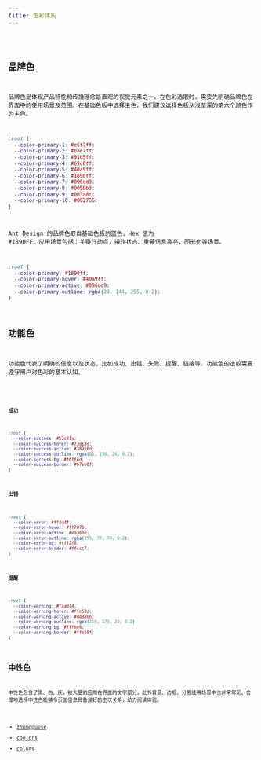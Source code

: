 ```yaml
---
title: 色彩体系
---
```


<code src='./demos/Palette.jsx' inline />

## 品牌色

品牌色是体现产品特性和传播理念最直观的视觉元素之一。在色彩选取时，需要先明确品牌色在界面中的使用场景及范围。在基础色板中选择主色，我们建议选择色板从浅至深的第六个颜色作为主色。

```css
:root {
  --color-primary-1: #e6f7ff;
  --color-primary-2: #bae7ff;
  --color-primary-3: #91d5ff;
  --color-primary-4: #69c0ff;
  --color-primary-5: #40a9ff;
  --color-primary-6: #1890ff;
  --color-primary-7: #096dd9;
  --color-primary-8: #0050b3;
  --color-primary-9: #003a8c;
  --color-primary-10: #002766;
}
```

Ant Design 的品牌色取自基础色板的蓝色，Hex 值为 #1890FF，应用场景包括：关键行动点，操作状态、重要信息高亮，图形化等场景。

```css
:root {
  --color-primary: #1890ff;
  --color-primary-hover: #40a9ff;
  --color-primary-active: #096dd9;
  --color-primary-outline: rgba(24, 144, 255, 0.2);
}
```

## 功能色

功能色代表了明确的信息以及状态，比如成功、出错、失败、提醒、链接等。功能色的选取需要遵守用户对色彩的基本认知。

<code src='./demos/AlertColor.jsx' inline />

#### 成功

```css
:root {
  --color-success: #52c41a;
  --color-success-hover: #73d13d;
  --color-success-active: #389e0d;
  --color-success-outline: rgba(82, 196, 26, 0.2);
  --color-success-bg: #f6ffed;
  --color-success-border: #b7eb8f;
}
```

#### 出错

```css
:root {
  --color-error: #ff4d4f;
  --color-error-hover: #ff7875;
  --color-error-active: #d9363e;
  --color-error-outline: rgba(255, 77, 79, 0.2);
  --color-error-bg: #fff2f0;
  --color-error-border: #ffccc7;
}
```

#### 提醒

```css
:root {
  --color-warning: #faad14;
  --color-warning-hover: #ffc53d;
  --color-warning-active: #d48806;
  --color-warning-outline: rgba(250, 173, 20, 0.2);
  --color-warning-bg: #fffbe6;
  --color-warning-border: #ffe58f;
}
```

## 中性色

中性色包含了黑、白、灰，被大量的应用在界面的文字部分，此外背景、边框、分割线等场景中也非常常见。合理地选择中性色能够令页面信息具备良好的主次关系，助力阅读体验。

- [zhongguose](http://zhongguose.com/#jianniaolan)
- [coolors](https://coolors.co/palettes/trending)
- [colors](https://ant-design.gitee.io/docs/spec/colors-cn)
